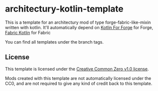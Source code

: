 # architectury-kotlin-template
This is a template for an architectury mod of type forge-fabric-like-mixin written with kotlin.
It'll automatically depend on
[Kotlin For Forge](https://github.com/thedarkcolour/KotlinForForge) for Forge,
[Fabric Kotlin](https://github.com/FabricMC/fabric-language-kotlin) for Fabric

You can find all templates under the branch tags.

## License
This template is licensed under the [Creative Common Zero v1.0 license](LICENSE).

Mods created with this template are not automatically licensed under the CC0, and are not required to give any kind of credit back to this template.